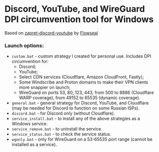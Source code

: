 # Discord, YouTube, and WireGuard DPI circumvention tool for Windows
Based on [zapret-discord-youtube](https://github.com/Flowseal/zapret-discord-youtube) by [Flowseal](https://github.com/Flowseal)

### Launch options:
* `custom.bat` - custom strategy I created for personal use. Includes DPI circumvention for:
  * Discord;
  * YouTube;
  * Select CDN services (Cloudflare, Amazon CloudFront, Fastly);
  * Some Windscribe and Proton domains to make their VPN clients more snappier on launch;
  * WireGuard on ports 53, 80, 123, 443, from 500 to 8886 (Cloudflare WARP coverage), from 49152 to 65535 (dynamic coverage).
* `general.bat` - general strategy for Discord, YouTube, and Cloudflare (may be needed for Discord to function on some Russian ISPs).
* `discord.bat` - for Discord only (without Cloudflare).
* `service_install.bat` - to install any of the above strategies as a Windows service.
* `service_remove.bat` - to uninstall the service.
* `service_status.bat` - to check the service status.
* `wgonly.bat` - only for WireGuard on a 53-65535 port range (cannot be installed as a service).
